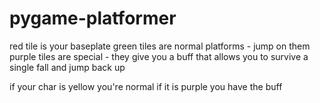 # pygame-platformer
red tile is your baseplate
green tiles are normal platforms - jump on them
purple tiles are special - they give you a buff that allows you to survive a single fall and jump back up

if your char is yellow you're normal
if it is purple you have the buff